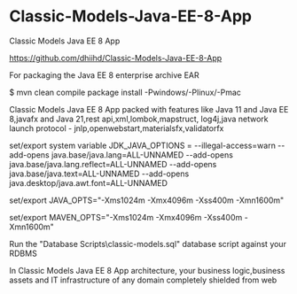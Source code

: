 # Classic-Models-Java-EE-8-App

Classic Models Java EE 8 App

https://github.com/dhiihd/Classic-Models-Java-EE-8-App

For packaging the Java EE 8 enterprise archive EAR

$ mvn clean compile package install -Pwindows/-Plinux/-Pmac

Classic Models Java EE 8 App packed with features like Java 11 and Java EE 8,javafx and Java 21,rest api,xml,lombok,mapstruct,
log4j,java network launch protocol - jnlp,openwebstart,materialsfx,validatorfx

set/export system variable JDK_JAVA_OPTIONS = --illegal-access=warn --add-opens java.base/java.lang=ALL-UNNAMED --add-opens java.base/java.lang.reflect=ALL-UNNAMED --add-opens java.base/java.text=ALL-UNNAMED --add-opens java.desktop/java.awt.font=ALL-UNNAMED

set/export JAVA_OPTS="-Xms1024m -Xmx4096m -Xss400m -Xmn1600m"

set/export MAVEN_OPTS="-Xms1024m -Xmx4096m -Xss400m -Xmn1600m"

Run the "Database Scripts\classic-models.sql" database script against your RDBMS

In Classic Models Java EE 8 App architecture, your business logic,business assets and IT infrastructure of any domain 
completely shielded from web